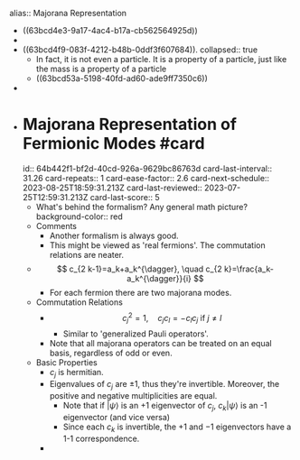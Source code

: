 alias:: Majorana Representation

- ((63bcd4e3-9a17-4ac4-b17a-cb562564925d))
-
- ((63bcd4f9-083f-4212-b48b-0ddf3f607684)).
  collapsed:: true
	- In fact, it is not even a particle. It is a property of a particle, just like the mass is a property of a particle
	- ((63bcd53a-5198-40fd-ad60-ade9ff7350c6))
-
- # Majorana Representation of Fermionic Modes #card
  id:: 64b442f1-bf2d-40cd-926a-9629bc86763d
  card-last-interval:: 31.26
  card-repeats:: 1
  card-ease-factor:: 2.6
  card-next-schedule:: 2023-08-25T18:59:31.213Z
  card-last-reviewed:: 2023-07-25T12:59:31.213Z
  card-last-score:: 5
	- What's behind the formalism? Any general math picture?
	  background-color:: red
	- Comments
		- Another formalism is always good.
		- This might be viewed as 'real fermions'. The commutation relations are neater.
	- $$
	  c_{2 k-1}=a_k+a_k^{\dagger}, \quad c_{2 k}=\frac{a_k-a_k^{\dagger}}{i}
	  $$
		- For each fermion there are two majorana modes.
	- Commutation Relations
		- $$
		  c_j^2=1, \quad c_j c_l=-c_l c_j \text { if } j \neq l
		  $$
			- Similar to 'generalized Pauli operators'.
		- Note that all majorana operators can be treated on an equal basis, regardless of odd or even.
	- Basic Properties
		- $c_j$ is hermitian.
		- Eigenvalues of $c_j$ are $\pm 1$, thus they're invertible.
		  Moreover, the positive and negative multiplicities are equal.
			- Note that if $|\psi\rangle$ is an +1 eigenvector of $c_j$, $c_k|\psi\rangle$ is an -1 eigenvector (and vice versa)
			- Since each $c_k$ is invertible, the +1 and $-1$ eigenvectors have a 1-1 correspondence.
		-